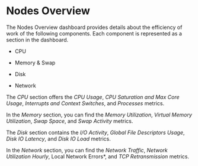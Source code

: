 # Nodes Overview

The Nodes Overview dashboard provides details about the efficiency of
work of the following components. Each component is represented as a section in
the dashboard.


* CPU


* Memory & Swap


* Disk


* Network

The *CPU* section offers the *CPU Usage*, *CPU Saturation and Max Core Usage*,
*Interrupts and Context Switches*, and *Processes* metrics.

In the *Memory* section, you can find the *Memory Utilization*, *Virtual Memory
Utilization*, *Swap Space*, and *Swap Activity* metrics.

The *Disk* section contains the *I/O Activity*, *Global File Descriptors
Usage*, *Disk IO Latency*, and *Disk IO Load* metrics.

In the *Network* section, you can find the *Network Traffic*, *Network
Utilization Hourly*, Local Network Errors\*, and *TCP Retransmission* metrics.
